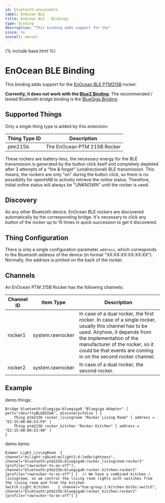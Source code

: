 ```yaml
---
id: bluetooth.enoceanble
label: EnOcean BLE
title: EnOcean BLE - Bindings
type: binding
description: "This binding adds support for the"
since: 3x
install: manual
---
```


<!-- Attention authors: Do not edit directly. Please add your changes to the appropriate source repository -->

{% include base.html %}

# EnOcean BLE Binding

This binding adds support for the
[EnOcean BLE PTM215B](https://www.enocean.com/de/produkte/enocean_module_24ghz_ble/ptm-215b/) rocker.

**Currently, it does not work with the
[BlueZ Binding](https://www.openhab.org/addons/bindings/bluetooth.bluez)**.
The recommended / tested Bluetooth bridge binding is the
[BlueGiga Binding](https://www.openhab.org/addons/bindings/bluetooth.bluegiga).

## Supported Things

Only a single thing type is added by this extension:

| Thing Type ID   | Description               |
| --------------- | ------------------------- |
| ptm215b | The EnOcean PTM 215B Rocker |


These rockers are battery-less, the necessary energy for the BLE transmission is generated by the button click itself
and completely depleted after 3 attempts of a "fire & forget" (unidirectional) BLE transmission.
This means, the rockers are only "on" during the button click, so there is no possibility for openHAB to actively
retrieve the online status. Therefore, initial online status will always be "UNKNOWN" until the rocker is used.

## Discovery

As any other Bluetooth device, EnOcean BLE rockers are discovered automatically by the corresponding bridge. It's
necessary to click any button of the rocker up to 15 times in quick succession to get it discovered.

## Thing Configuration

There is only a single configuration parameter `address`, which corresponds to the Bluetooth address of the device
(in format "XX:XX:XX:XX:XX:XX"). Normally, the address is printed on the back of the rocker.

## Channels

An EnOcean PTM 215B Rocker has the following channels:

| Channel ID                | Item Type                | Description                    |
| ------------------------- | ------------------------ | ------------------------------ |
| rocker1                   | system.rawrocker         | In case of a dual rocker, the first rocker. In case of a single rocker, usually this channel has to be used. Anyhow, it depends from the implementation of the manufacturer of the rocker, so it could be that events are coming in on the second rocker channel. |
| rocker2                   | system.rawrocker         | In case of a dual rocker, the second rocker. |

## Example

demo.things:

```
Bridge bluetooth:bluegiga:bluegiga0 "Bluegiga Adapter" [ port="/dev/ttyBLUEGIGA", discovery=false ] {
    Thing ptm215b rocker_livingroom "Rocker Living Room" [ address = "E2:15:00:00:53:F9" ]
    Thing ptm215b rocker_kitchen "Rocker Kitchen" [ address = "E2:15:00:00:53:98" ]
}
```

demo.items:

```
Dimmer Light_LivingRoom  { channel="milight:rgbLed:milight2:4:ledbrightness", channel="bluetooth:ptm215b:bluegiga0:rocker_livingroom:rocker1" [profile="rawrocker-to-on-off"], channel="bluetooth:ptm215b:bluegiga0:rocker_kitchen:rocker1" [profile="rawrocker-to-on-off"] }  // We have a combined kitchen / livingroom, so we control the living room lights with switches from the living room and from the kitchen
Switch Light_Kitchen    { channel="hue:group:1:kitchen-bulbs:switch", channel="bluetooth:ptm215b:bluegiga0:rocker_kitchen:rocker2" [profile="rawrocker-to-on-off"] } 
```
